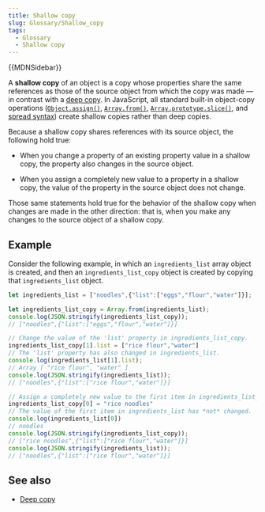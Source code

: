 ```yaml
---
title: Shallow copy
slug: Glossary/Shallow_copy
tags:
  - Glossary
  - Shallow copy
---
```

{{MDNSidebar}}

  A **shallow copy** of an object is a copy whose properties share the same references as those of the source object from which the copy was made — in contrast with a [deep copy](/en-US/docs/Glossary/Deep_copy). In JavaScript, all standard built-in object-copy operations ([`Object.assign()`](/en-US/docs/Web/JavaScript/Reference/Global_Objects/Object/assign), [`Array.from()`](/en-US/docs/Web/JavaScript/Reference/Global_Objects/Array/from), [`Array.prototype.slice()`](/en-US/docs/Web/JavaScript/Reference/Global_Objects/Array/slice), and [spread syntax](/en-US/docs/Web/JavaScript/Reference/Operators/Spread_syntax)) create shallow copies rather than deep copies.

Because a shallow copy shares references with its source object, the following hold true:

- When you change a property of an existing property value in a shallow copy, the property also changes in the source object.

- When you assign a completely new value to a property in a shallow copy, the value of the property in the source object does not change.

Those same statements hold true for the behavior of the shallow copy when changes are made in the other direction: that is, when you make any changes to the source object of a shallow copy.

## Example

Consider the following example, in which an `ingredients_list` array object is created, and then an `ingredients_list_copy` object is created by copying that `ingredients_list` object.

```js
let ingredients_list = ["noodles",{"list":["eggs","flour","water"]}];

let ingredients_list_copy = Array.from(ingredients_list);
console.log(JSON.stringify(ingredients_list_copy));
// ["noodles",{"list":["eggs","flour","water"]}]

// Change the value of the 'list' property in ingredients_list_copy.
ingredients_list_copy[1].list = ["rice flour","water"]
// The 'list' property has also changed in ingredients_list.
console.log(ingredients_list[1].list);
// Array [ "rice flour", "water" ]
console.log(JSON.stringify(ingredients_list));
// ["noodles",{"list":["rice flour","water"]}]

// Assign a completely new value to the first item in ingredients_list_copy.
ingredients_list_copy[0] = "rice noodles"
// The value of the first item in ingredients_list has *not* changed.
console.log(ingredients_list[0])
// noodles
console.log(JSON.stringify(ingredients_list_copy));
// ["rice noodles",{"list":["rice flour","water"]}]
console.log(JSON.stringify(ingredients_list));
// ["noodles",{"list":["rice flour","water"]}]
```

## See also

- [Deep copy](/en-US/docs/Glossary/Deep_copy)

